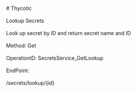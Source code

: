 <br>#     Thycotic</br>
<br>Lookup Secrets</br>
<br>Look up secret by ID and return secret name and ID</br>
<br>Method: Get</br>
<br>OperationID: SecretsService_GetLookup</br>
<br>EndPoint:</br>
<br>/secrets/lookup/{id}</br>
